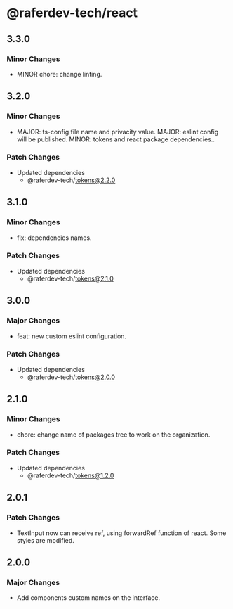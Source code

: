 # @raferdev-tech/react

## 3.3.0

### Minor Changes

- MINOR chore: change linting.

## 3.2.0

### Minor Changes

- MAJOR: ts-config file name and privacity value. MAJOR: eslint config will be published. MINOR: tokens and react package dependencies..

### Patch Changes

- Updated dependencies
  - @raferdev-tech/tokens@2.2.0

## 3.1.0

### Minor Changes

- fix: dependencies names.

### Patch Changes

- Updated dependencies
  - @raferdev-tech/tokens@2.1.0

## 3.0.0

### Major Changes

- feat: new custom eslint configuration.

### Patch Changes

- Updated dependencies
  - @raferdev-tech/tokens@2.0.0

## 2.1.0

### Minor Changes

- chore: change name of packages tree to work on the organization.

### Patch Changes

- Updated dependencies
  - @raferdev-tech/tokens@1.2.0

## 2.0.1

### Patch Changes

- TextInput now can receive ref, using forwardRef function of react. Some styles are modified.

## 2.0.0

### Major Changes

- Add components custom names on the interface.
